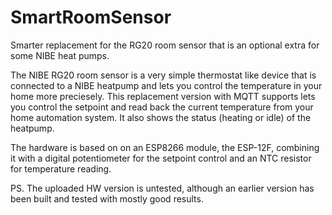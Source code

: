 # SmartRoomSensor
Smarter replacement for the RG20 room sensor that is an optional extra for some NIBE heat pumps.

The NIBE RG20 room sensor is a very simple thermostat like device that is connected to a NIBE heatpump and lets you control the temperature in your home more preciesely.
This replacement version with MQTT supports lets you control the setpoint and read back the current temperature from your home automation system. It also shows the status (heating or idle) of the heatpump.

The hardware is based on on an ESP8266 module, the ESP-12F, combining it with a digital potentiometer for the setpoint control and an NTC resistor for temperature reading.

PS. The uploaded HW version is untested, although an earlier version has been built and tested with mostly good results.
